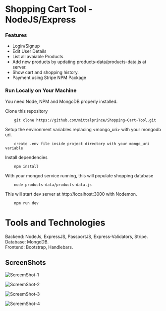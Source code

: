 # Shopping Cart Tool - NodeJS/Express


### Features
* Login/Signup
* Edit User Details
* List all avaiable Products
* Add new products by updating products-data/products-data.js at server.
* Show cart and shopping history.
* Payment using Stripe NPM Package

### Run Locally on Your Machine
You need Node, NPM and MongoDB properly installed.

Clone this repository
``` shell
    git clone https://github.com/mittalprince/Shopping-Cart-Tool.git
```
Setup the environment variables replacing <mongo_uri> with your mongodb uri.
``` shell
    create .env file inside project directory with your mongo_uri variable
```
Install dependencies
``` shell
    npm install
```

With your mongod service running, this will populate shopping database
``` shell
    node products-data/products-data.js 
```
This will start dev server at http://localhost:3000 with Nodemon.
``` shell
    npm run dev
```


# Tools and Technologies
Backend: NodeJs, ExpressJS, PassportJS, Express-Validators, Stripe.<br>
Database: MongoDB.<br>
Frontend: Bootstrap, Handlebars.


## ScreenShots

![ScreemShot-1](https://user-images.githubusercontent.com/26388073/96741460-6f3f8280-13df-11eb-8786-a89a59adebc6.png)

![ScreemShot-2](https://user-images.githubusercontent.com/26388073/96741586-95652280-13df-11eb-8d8d-52b4f53823d6.png)

![ScreemShot-3](https://user-images.githubusercontent.com/26388073/96741672-ad3ca680-13df-11eb-95a1-0d82a7fc00f7.png)

![ScreemShot-4](https://user-images.githubusercontent.com/26388073/96741731-c3e2fd80-13df-11eb-9a80-b892af8321ba.png)
